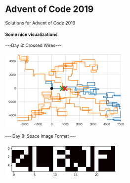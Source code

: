 # Advent of Code 2019
Solutions for Advent of Code 2019


#### Some nice visualizations
---Day 3: Crossed Wires---

![Day 3](day3.png)

--- Day 8: Space Image Format ---

![Day 8](day8.png)
